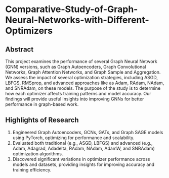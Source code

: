 # Comparative-Study-of-Graph-Neural-Networks-with-Different-Optimizers

## Abstract
This project examines the performance of several Graph Neural Network (GNN) versions, such as Graph Autoencoders, Graph Convolutional Networks, Graph Attention Networks, and Graph Sample and Aggregation. We assess the impact of several optimization strategies, including ASGD, LBFGS, RMSprop, and advanced approaches like as Adam, RAdam, NAdam, and SNRAdam, on these models. The purpose of the study is to determine how each optimizer affects training patterns and model accuracy. Our findings will provide useful insights into improving GNNs for better performance in graph-based work.

## Highlights of Research
1) Engineered Graph Autoencoders, GCNs, GATs, and Graph SAGE models using PyTorch, optimizing for performance and scalability.
2) Evaluated both traditional (e.g., ASGD, LBFGS) and advanced (e.g., Adam, Adagrad, Adadelta, RAdam, NAdam, AdamW, and SNRAdam) optimization algorithms.
3) Discovered significant variations in optimizer performance across models and datasets, providing insights for improving accuracy and training efficiency.
